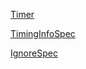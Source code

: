 
[Timer](Timer.md "c:run")


[TimingInfoSpec](TimingInfoSpec.md "c:run")


[IgnoreSpec](IgnoreSpec.md "c:run")